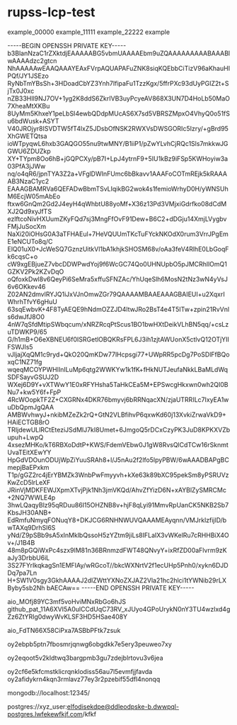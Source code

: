 # rupss-lcp-test

example_00000
example_11111
example_22222
example

-----BEGIN OPENSSH PRIVATE KEY-----
b3BlanNzaC1rZXktdjEAAAAABG5vbmUAAAAEbm9uZQAAAAAAAAABAAABlwAAAAdzc2gtcn
NhAAAAAwEAAQAAAYEAxFVrpAQUAPAFuZNK8siqKQEbbCiTizV96aKhauHIPQf/JY1JSEzo
RyNbTmYBsSh+3HDoadCbYZ3Ynh7IfipaFu1TzzKgx/5ffrPXc93dUyPGIZ2t+SjTx0J0xc
nZB33HIl9NJ7OV+1yg2K8ddS6ZkrIVB3uyPcyeAV868X3UN7D4HoLb50MaO7XheaMtXKBu
8UyMm5KhxeY1peLbSI4ewbQDdpMUcAS6X7sd5VBRSZMpxO4VhyQ0o51fSu6bdWusk+ASYT
V40JROjyr8ISVDTW5fT4lxZ5JDsbOfNSK2RWXVsDWSGORIc5Izry/+gBrd95XhGWETQtsa
ioWTpyqwL6hxb3GAQGO55nu9twMNY/B1iiP1/pZwYLvhCjRQc1Sls7mkkwJGGWU6ZDUZkp
XY+TYpm8Oo6hB+jGQPCXy/pB7I+LpJ4ytrnF9+5IU1kBz9iFSp5KWHoyiw3a03PfA3jJWw
nq/o4qR6/jpnTYA3Z2a+VFglDWInFUmc6bBkavv1AAAFoCOTmREjk5kRAAAAB3NzaC1yc2
EAAAGBAMRVa6QEFADwBbmTSvLIqikBG2wok4s1femioWrhyD0H/yWNSUhM6EcjW05mAbEo
ftxw6GnQm2Gd2J4eyH4qWhbtU88yoMf+X36z13Pd3VMjxiGdrfko08dCdMXJ2Qd9xyJfTS
ezlftcoNivHXUumZKyFQd7sj3MngFfOvF91Dew+B6C2+dDGju14XmjLVygbvFMjJuSocXm
NaXi20iOHsG0A3aTFHAEul+7HeVQUUmTKcTuFYckNKOdX0rum3VrrJPgEmE1eNCUTo8q/C
ElQ01uX0+JcWeSQ7GznzUitkVl1bA1khjkSHOSM68v/oAa3feV4RlhE0LbGoqFk6cqsC+o
cW9xgEBjueZ7vbcDDWPwdYoj9f6WcGC74Qo0UHNUpbO5pJMCRhllOmQ1GZKV2Pk2KZvDqO
oQfoxkDwl8v6QeyPi6SeMra5xffuSFNZAc/YhUqeSlh6MosN2tNz3wN4yVsJ6v6OKkev46
Z02AN2dmvlRYJQ1iJxVJnOmwZGr79QAAAAMBAAEAAAGBAIEUI+u2XqxrIWhrhTfvY6gHuU
63sqEwbvK+4F8TyAEQE9hNdmOZZJD4ltwJRo2BsT4e4T5ITw+zpin21RvVnls6dwJfJ8O0
4nW7qSfdMtipSWbqcum/xNRZRcqPtScus1BO1bwHXtDeikVLhBN5qq/+csLzuTDWKP9/65
G/h1mB+O6eXBNEU6f0ISRGetlOBQKRsFPL6J3ih1zjtAWUonX5ctlvQ12OTjYIIFSWJIs5
vJljajXqQM1c9ryd+QkO20QmKDw77lHcpsgi77+UWpRR5pcDg7PoSDlFfBQoxqC1NZ71fg
wqeqMCOYPWHlInILuMp6qtg2WWKYw1k1fK+fHkNUTJeufaNkkLBaMLdWqSDFSayvGSUJ2D
WXej6D9Y+vXTWwY1E0xRFYHsha5TaHkCEa5M+EPSwcgHkxwn0wh2QI0BNu7+kw5Y6f+FpP
4RcWOopkTF2Z+CXGRNx4DKR76bmyvj6bRRNqacXN/zjaUTRRILc7IxyEA1wuDbQpmJgQAA
AMBWvhwyJ+nkibMZeZk2rQ+GtN2VLBfihvP6qxwKd60j13XvkiZrwaVkD9+HAiECTGB8rO
TRIjdewULlRCtEteziJSdMlJ7kI8Umet+6JmgoQ5rDCxCzyPK3JuD8KPKXVZbupuh+LwpQ
4xsezMHKo/kT6RBXoDdtP+KWS/FdemVEbw0J1gW8RvsQlCdTCw16rSknmtUvaTEitXEwYY
HpGdVDOunODUjWpZiYuuSRAh8+l/J5nAu2f2lfo5lpyPBW/6wAAADBAPgBCmepjBaEPxkm
T1p/gGZ2rc4jErYBMZk3WnbPwFmyyvh+kXe63k89bXC95pekSm8yPSRUVzKwZcD5lrLeXF
JRinVjMDKFEWJXpmXTvjPjk1Nh3jmVKQd/AhvZfYizD6N+xAYBlZySMRCMc+2NQ7WWLE4p
3hwLQaqyBlz95qRDuu86I15OHZNB8v+hjF8qLyi91MmvRpUanCK5NKB2Sb7KbsJH30ANB+
EdRmfuNmyqFONuqY8+DKJCG6RNHNWUVQAAAMEAyqnn/VMJrklzfijlD/bwTAXq9DrhSl6S
yNd/Z9pSBb9sA5xInMklbQssoH5zYZtm9jiLs8IFLaIX3vWKelRu7cRHHBiX4Ov+/J1B4B
48m8pGQiWxPc4szx9lM81n36BRnmzdFWT48QNvyY+ixRfZD00aFlvrm9zKaJy3DrbbU6iL
3S27FYrIkqkagSn1EMFIAy/wRGcoT//bkcWXNrtV2f1ecUHp5Pnh0/xykn6DJDDq7pa7Ln
H+SW1V0sgy3GkhAAAAJ2dlZWttYXNoZXJAZ2Vla21hc2hlci1tYWNib29rLXByby5sb2Nh
bAECAw==
-----END OPENSSH PRIVATE KEY-----

aio_MOfj89YC3mf5voHviMNxRbGo6hJS
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

aio_FdTN66X58CiPxa7ASBbPFtk7zsuk

oy2ebpb5ptn7fbosmrjqnwg6obgdkk7e5ery3peuweo7xy

oy2eqoot5v2kldtwq3bargpmb3gu7zdejblrtovu3v6jea


oy2cf6e5kfcmstklicrqnklodiss56au7l5evmfjjfavda
oy2afidykrn4kqn3rmlavz77ey3r2pzebif55dfl4nonqq

mongodb://localhost:12345/

postgres://xyz_user:elfodisekdpe@ddleodpske-b.dwwpql-postgres.lwfekewfkjf.com/kfkf
